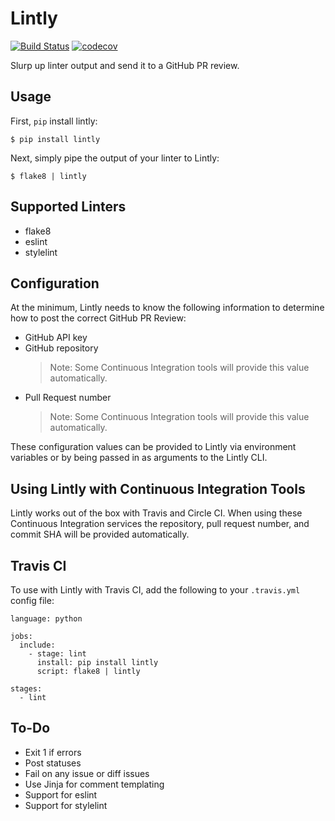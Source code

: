 # Lintly

[![Build Status](https://travis-ci.org/grantmcconnaughey/Lintly.svg?branch=master)](https://travis-ci.org/grantmcconnaughey/Lintly) [![codecov](https://codecov.io/gh/grantmcconnaughey/lintly/branch/master/graph/badge.svg)](https://codecov.io/gh/grantmcconnaughey/lintly)

Slurp up linter output and send it to a GitHub PR review.

## Usage

First, `pip` install lintly:

    $ pip install lintly

Next, simply pipe the output of your linter to Lintly:

    $ flake8 | lintly

## Supported Linters

- flake8
- eslint
- stylelint

## Configuration

At the minimum, Lintly needs to know the following information to determine how to post the correct GitHub PR Review:

- GitHub API key
- GitHub repository
    > Note: Some Continuous Integration tools will provide this value automatically.
- Pull Request number
    > Note: Some Continuous Integration tools will provide this value automatically.

These configuration values can be provided to Lintly via environment variables or by being passed in as arguments to the Lintly CLI.

## Using Lintly with Continuous Integration Tools

Lintly works out of the box with Travis and Circle CI. When using these Continuous Integration services the repository, pull request number, and commit SHA will be provided automatically.

## Travis CI

To use with Lintly with Travis CI, add the following to your `.travis.yml` config file:

```
language: python

jobs:
  include:
    - stage: lint
      install: pip install lintly
      script: flake8 | lintly

stages:
  - lint
```

## To-Do

- Exit 1 if errors
- Post statuses
- Fail on any issue or diff issues
- Use Jinja for comment templating
- Support for eslint
- Support for stylelint
